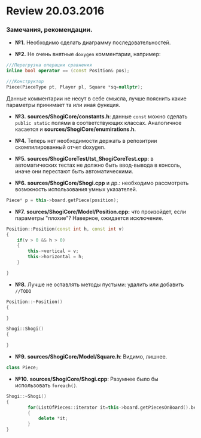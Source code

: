 # Review 20.03.2016

### Замечания, рекомендации.
* **№1.** Необходимо сделать диаграмму последовательностей.

* **№2.** Не очень внятные `doxygen` комментарии, например:
```cpp
///Перегрузка операции сравнения
inline bool operator == (const Position& pos);
```
```cpp
///Конструктор
Piece(PieceType pt, Player pl, Square *sq=nullptr);
```
Данные комментарии не несут в себе смысла, лучше пояснить какие параметры принимает та или иная функция.

* **№3.** **sources/ShogiCore/constants.h**: данные `const` можно сделать `public static` полями в соответствующих классах. 
Аналогичное касается и **sources/ShogiCore/enumirations.h**.
  
* **№4.** Теперь нет необходимости держать в репозитрии скомпилированный отчет doxygen.
  
* **№5.** **sources/ShogiCoreTest/tst_ShogiCoreTest.cpp**: в автоматических тестах не должно быть ввод-вывода в консоль, иначе они перестают быть автоматическими.
  
* **№6.** **sources/ShogiCore/Shogi.cpp** и др.: необходимо рассмотреть возмжность использования умных указателей.
```cpp
Piece* p = this->board.getPiece(position);
```

* **№7.** **sources/ShogiCore/Model/Position.cpp:** что произойдет, если параметры "плохие"? Наверное, ожидается исключение.
```cpp
Position::Position(const int h, const int v)
{
    if(v > 0 && h > 0)
    {
        this->vertical = v;
        this->horizontal = h;
    }

}
```

* **№8.** Лучше не оставлять методы пустыми: удалить или добавить `//TODO`
```cpp
Position::~Position()
{

}
```
```cpp
Shogi::Shogi()
{

}
```

* **№9.** **sources/ShogiCore/Model/Square.h**: Видимо, лишнее.
```cpp
class Piece;
```

* **№10.** **sources/ShogiCore/Shogi.cpp**: Разумнее было бы использовать `foreach()`.
```cpp
Shogi::~Shogi()
{
        for(ListOfPieces::iterator it=this->board.getPiecesOnBoard().begin(); it != this->board.getPiecesOnBoard().end(); ++it)
        {
            delete *it;
        }
}
```
